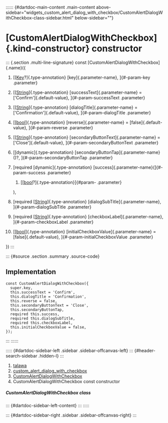 :::::: {#dartdoc-main-content .main-content above-sidebar="widgets_custom_alert_dialog_with_checkbox/CustomAlertDialogWithCheckbox-class-sidebar.html" below-sidebar=""}
<div>

# [CustomAlertDialogWithCheckbox]{.kind-constructor} constructor

</div>

::: {.section .multi-line-signature}
const [CustomAlertDialogWithCheckbox]{.name}({

1.  [[[Key](https://api.flutter.dev/flutter/foundation/Key-class.html)?]{.type-annotation}
    [key]{.parameter-name}, ]{#-param-key .parameter}
2.  [[[String](https://api.flutter.dev/flutter/dart-core/String-class.html)]{.type-annotation}
    [successText]{.parameter-name} = [\'Confirm\']{.default-value},
    ]{#-param-successText .parameter}
3.  [[[String](https://api.flutter.dev/flutter/dart-core/String-class.html)]{.type-annotation}
    [dialogTitle]{.parameter-name} = [\'Confirmation\']{.default-value},
    ]{#-param-dialogTitle .parameter}
4.  [[[bool](https://api.flutter.dev/flutter/dart-core/bool-class.html)]{.type-annotation}
    [reverse]{.parameter-name} = [false]{.default-value},
    ]{#-param-reverse .parameter}
5.  [[[String](https://api.flutter.dev/flutter/dart-core/String-class.html)]{.type-annotation}
    [secondaryButtonText]{.parameter-name} =
    [\'Close\']{.default-value}, ]{#-param-secondaryButtonText
    .parameter}
6.  [[dynamic]{.type-annotation}
    [secondaryButtonTap]{.parameter-name}()?,
    ]{#-param-secondaryButtonTap .parameter}
7.  [required [dynamic]{.type-annotation}
    [success]{.parameter-name}(]{#-param-success .parameter}
    1.  [[[bool](https://api.flutter.dev/flutter/dart-core/bool-class.html)?]{.type-annotation}]{#param-
        .parameter}

    ),
8.  [required
    [[String](https://api.flutter.dev/flutter/dart-core/String-class.html)]{.type-annotation}
    [dialogSubTitle]{.parameter-name}, ]{#-param-dialogSubTitle
    .parameter}
9.  [required
    [[String](https://api.flutter.dev/flutter/dart-core/String-class.html)]{.type-annotation}
    [checkboxLabel]{.parameter-name}, ]{#-param-checkboxLabel
    .parameter}
10. [[[bool](https://api.flutter.dev/flutter/dart-core/bool-class.html)]{.type-annotation}
    [initialCheckboxValue]{.parameter-name} = [false]{.default-value},
    ]{#-param-initialCheckboxValue .parameter}

})
:::

::: {#source .section .summary .source-code}
## Implementation

``` language-dart
const CustomAlertDialogWithCheckbox({
  super.key,
  this.successText = 'Confirm',
  this.dialogTitle = 'Confirmation',
  this.reverse = false,
  this.secondaryButtonText = 'Close',
  this.secondaryButtonTap,
  required this.success,
  required this.dialogSubTitle,
  required this.checkboxLabel,
  this.initialCheckboxValue = false,
});
```
:::
::::::

::::: {#dartdoc-sidebar-left .sidebar .sidebar-offcanvas-left}
::: {#header-search-sidebar .hidden-l}
:::

1.  [talawa](../../index.html)
2.  [custom_alert_dialog_with_checkbox](../../widgets_custom_alert_dialog_with_checkbox/)
3.  [CustomAlertDialogWithCheckbox](../../widgets_custom_alert_dialog_with_checkbox/CustomAlertDialogWithCheckbox-class.html)
4.  CustomAlertDialogWithCheckbox const constructor

##### CustomAlertDialogWithCheckbox class

::: {#dartdoc-sidebar-left-content}
:::
:::::

::: {#dartdoc-sidebar-right .sidebar .sidebar-offcanvas-right}
:::
